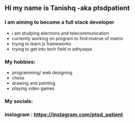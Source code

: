 ## Hi my name is Tanishq -aka ptsdpatient
### I am aiming to become a full stack developer
- i am studying electrons and telecommunication 
- currently working on program to find inverse of matrix
- trying to learn js frameworks 
- trying to get into tech field in adhyaaya

### My hobbies:
- programming/ web designing 
- chess 
- drawing and painting
- playing video games

### My socials:
### instagram : https://instagram.com/ptsd_patient
